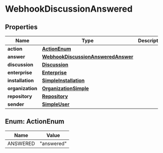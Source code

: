 

# WebhookDiscussionAnswered


## Properties

| Name | Type | Description | Notes |
|------------ | ------------- | ------------- | -------------|
|**action** | [**ActionEnum**](#ActionEnum) |  |  |
|**answer** | [**WebhookDiscussionAnsweredAnswer**](WebhookDiscussionAnsweredAnswer.md) |  |  |
|**discussion** | [**Discussion**](Discussion.md) |  |  |
|**enterprise** | [**Enterprise**](Enterprise.md) |  |  [optional] |
|**installation** | [**SimpleInstallation**](SimpleInstallation.md) |  |  [optional] |
|**organization** | [**OrganizationSimple**](OrganizationSimple.md) |  |  [optional] |
|**repository** | [**Repository**](Repository.md) |  |  |
|**sender** | [**SimpleUser**](SimpleUser.md) |  |  |



## Enum: ActionEnum

| Name | Value |
|---- | -----|
| ANSWERED | &quot;answered&quot; |



